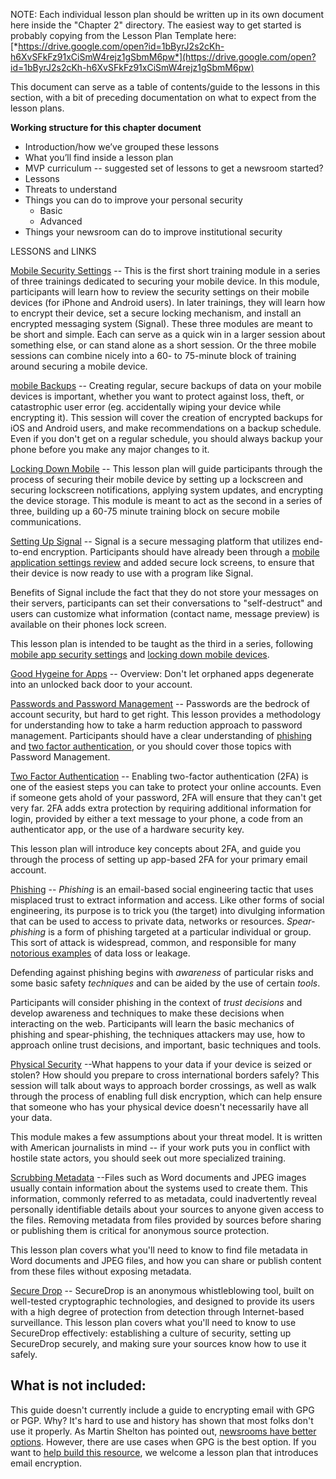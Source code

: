 NOTE: Each individual lesson plan should be written up in its own document here inside the "Chapter 2" directory. The easiest way to get started is probably copying from the Lesson Plan Template here: [*https://drive.google.com/open?id=1bByrJ2s2cKh-h6XvSFkFz91xCiSmW4rejz1gSbmM6pw*](https://drive.google.com/open?id=1bByrJ2s2cKh-h6XvSFkFz91xCiSmW4rejz1gSbmM6pw)

This document can serve as a table of contents/guide to the lessons in this section, with a bit of preceding documentation on what to expect from the lesson plans.

**Working structure for this chapter document**

-   Introduction/how we’ve grouped these lessons
-   What you’ll find inside a lesson plan
-   MVP curriculum -- suggested set of lessons to get a newsroom started?
-   Lessons
-   Threats to understand
-   Things you can do to improve your personal security
    -   Basic
    -   Advanced
-   Things your newsroom can do to improve institutional security


LESSONS and LINKS

[Mobile Security Settings](docs/Chapter02-01-Mobile-Security-Settings.md) -- This is the first short training module in a series of three trainings dedicated to securing your mobile device. In this module, participants will learn how to review the security settings on their mobile devices (for iPhone and Android users). In later trainings, they will learn how to encrypt their device, set a secure locking mechanism, and install an encrypted messaging system (Signal). These three modules are meant to be short and simple. Each can serve as a quick win in a larger session about something else, or can stand alone as a short session. Or the three mobile sessions can combine nicely into a 60- to 75-minute block of training around securing a mobile device.

[mobile Backups](docs/Chapter02-02-Mobile-Backups.md) -- Creating regular, secure backups of data on your mobile devices is important, whether you want to protect against loss, theft, or catastrophic user error (eg. accidentally wiping your device while encrypting it). This session will cover the creation of encrypted backups for iOS and Android users, and make recommendations on a backup schedule. Even if you don't get on a regular schedule, you should always backup your phone before you make any major changes to it.

[Locking Down Mobile](docs/Chapter02-03-Locking-Down-Mobile.md) -- This lesson plan will guide participants through the process of securing their mobile device by setting up a lockscreen and securing lockscreen notifications, applying system updates, and encrypting the device storage. This module is meant to act as the second in a series of three, building up a 60-75 minute training block on secure mobile communications.

[Setting Up Signal](docs/Chapter02-04-Setting-Up-Signal.md) -- Signal is a secure messaging platform that utilizes end-to-end encryption. Participants should have already been through a [mobile application settings review](Chapter02-01-Mobile-Security-Settings.md) and added secure lock screens, to ensure that their device is now ready to use with a program like Signal.

Benefits of Signal include the fact that they do not store your messages on their servers, participants can set their conversations to "self-destruct" and users can customize what information (contact name, message preview) is available on their phones lock screen.

This lesson plan is intended to be taught as the third in a series, following [mobile app security settings](Chapter02-01-Mobile-Security-Settings) and [locking down mobile devices](Chapter02-03-Locking-Down-Mobile.md).

[Good Hygeine for Apps](docs/Chapter02-05-Good-Hygiene-For-Apps.md) -- Overview:  Don't let orphaned apps degenerate into an unlocked back door to your account.

[Passwords and Password Management](docs/Chapter02-06-Passwords.md) -- Passwords are the bedrock of account security, but hard to get right. This lesson provides a methodology for understanding how to take a harm reduction approach to password management. Participants should have a clear understanding of [phishing](Chapter02-08-Phishing.md) and [two factor authentication](Chapter02-07-Two-Factor-Authentication.md), or you should cover those topics with Password Management.

[Two Factor Authentication](docs/Chapter02-07-Two-Factor-Authentication.md) --
Enabling two-factor authentication (2FA) is one of the easiest steps you can take to protect your online accounts. Even if someone gets ahold of your password, 2FA will ensure that they can't get very far. 2FA adds extra protection by requiring additional information for login, provided by either a text message to your phone, a code from an authenticator app, or the use of a hardware security key.

This lesson plan will introduce key concepts about 2FA, and guide you through the process of setting up app-based 2FA for your primary email account.

[Phishing](docs/Chapter02-08-Phishing.md) -- *Phishing* is an email-based social engineering tactic that uses misplaced trust to extract information and access. Like other forms of social engineering, its purpose is to trick you (the target) into divulging information that can be used to access to  private data, networks or resources. *Spear-phishing* is a form of phishing targeted at a particular individual or group. This sort of attack is widespread, common, and responsible for many [notorious examples](https://en.wikipedia.org/wiki/Podesta_emails) of data loss or leakage.

Defending against phishing begins with *awareness* of particular risks and some basic safety *techniques* and can be aided by the use of certain *tools*.

Participants will consider phishing in the context of *trust decisions* and develop awareness and techniques to make these decisions when interacting on the web. Participants will learn the basic mechanics of phishing and spear-phishing, the techniques attackers may use, how to approach online trust decisions, and important, basic techniques and tools.

[Physical Security](docs/Chapter02-09-Physical-Security.md) --What happens to your data if your device is seized or stolen? How should you prepare to cross international borders safely? This session will talk about ways to approach border crossings, as well as walk through the process of enabling full disk encryption, which can help ensure that someone who has your physical device doesn't necessarily have all your data.

This module makes a few assumptions about your threat model. It is written with American journalists in mind -- if your work puts you in conflict with hostile state actors, you should seek out more specialized training.

[Scrubbing Metadata](docs/Chapter02-10-ScrubbingMetadata.md) --Files such as Word documents and JPEG images usually contain information about the systems used to create them. This information, commonly referred to as metadata, could inadvertently reveal personally identifiable details about your sources to anyone given access to the files. Removing metadata from files provided by sources before sharing or publishing them is critical for anonymous source protection.

This lesson plan covers what you'll need to know to find file metadata in Word documents and JPEG files, and how you can share or publish content from these files without exposing metadata.

[Secure Drop](docs/Chapter02-11-SecureDrop.md) -- SecureDrop is an anonymous whistleblowing tool, built on well-tested cryptographic technologies, and designed to provide its users with a high degree of protection from detection through Internet-based surveillance. This lesson plan covers what you'll need to know to use SecureDrop effectively: establishing a culture of security, setting up SecureDrop securely, and making sure your sources know how to use it safely.


## What is not included:

This guide doesn't currently include a guide to encrypting email with GPG or PGP. Why? It's hard to use and history has shown that most folks don't use it properly. As Martin Shelton has pointed out, [newsrooms have better options](https://source.opennews.org/articles/how-lose-friends-and-anger-journalists-pgp/). However, there are use cases when GPG is the best option. If you want to [help build this resource](docs/contributing.md), we welcome a lesson plan that introduces email encryption.
